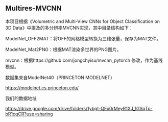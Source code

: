 ## Multires-MVCNN

本项目根据《Volumetric and Multi-View CNNs for Object Classification on 3D Data》中提及的多分辨率MVCNN实现，其中目录结构如下：

ModelNet_OFF2MAT：将OFF的网格模型转换为三维张量，保存为MAT文件。

ModelNet_Mat2PNG：根据MAT渲染多世界的PNG图片。

mvcnn：根据https://github.com/jongchyisu/mvcnn_pytorch 修改，作为基线模型。

数据集来自ModelNet40（PRINCETON MODELNET）

https://modelnet.cs.princeton.edu/

我们的数据地址

https://drive.google.com/drive/folders/1ybgt-QEx0rMeyR1XJ_1GSqTp-bR1cqCR?usp=sharing